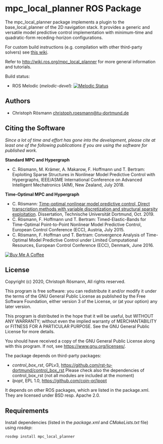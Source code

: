 mpc_local_planner ROS Package
=============================

The mpc_local_planner package implements a plugin to the base_local_planner of the 2D navigation stack.
It provides a generic and versatile model predictive control implementation with minimum-time and quadratic-form receding-horizon configurations.

For custom build instructions (e.g. compilation with other third-party solvers) see [this wiki](https://github.com/rst-tu-dortmund/mpc_local_planner/wiki).

Refer to http://wiki.ros.org/mpc_local_planner for more general information and tutorials.

Build status:
- ROS Melodic (*melodic-devel*): [![Melodic Status](http://build.ros.org/buildStatus/icon?job=Mdev__mpc_local_planner__ubuntu_bionic_amd64)](http://build.ros.org/job/Mdev__mpc_local_planner__ubuntu_bionic_amd64/)

## Authors

* Christoph Rösmann <christoph.roesmann@tu-dortmund.de>

## Citing the Software

*Since a lot of time and effort has gone into the development, please cite at least one of the following publications if you are using the software for published work.*

**Standard MPC and Hypergraph**

- C. Rösmann, M. Krämer, A. Makarow, F. Hoffmann und T. Bertram: Exploiting Sparse Structures in Nonlinear Model Predictive Control with Hypergraphs, IEEE/ASME International Conference on Advanced Intelligent Mechatronics (AIM), New Zealand, July 2018.

**Time-Optimal MPC and Hypergraph**

- C. Rösmann: [Time-optimal nonlinear model predictive control, Direct transcription methods with variable discretization and structural sparsity exploitation](http://dx.doi.org/10.17877/DE290R-20283). Dissertation, Technische Universität Dortmund, Oct. 2019.
- C. Rösmann, F. Hoffmann und T. Bertram: Timed-Elastic-Bands for Time-Optimal Point-to-Point Nonlinear Model Predictive Control, European Control Conference (ECC), Austria, July 2015.
- C. Rösmann, F. Hoffman und T. Bertram: Convergence Analysis of Time-Optimal Model Predictive Control under Limited Computational Resources, European Control Conference (ECC), Denmark, June 2016.

<a href="https://www.buymeacoffee.com/croesmann" target="_blank"><img src="https://www.buymeacoffee.com/assets/img/guidelines/download-assets-sm-2.svg" alt="Buy Me A Coffee"></a>

## License

Copyright (c) 2020, Christoph Rösmann, All rights reserved.

This program is free software: you can redistribute it and/or modify
it under the terms of the GNU General Public License as published by
the Free Software Foundation, either version 3 of the License, or
(at your option) any later version.

This program is distributed in the hope that it will be useful,
but WITHOUT ANY WARRANTY; without even the implied warranty of
MERCHANTABILITY or FITNESS FOR A PARTICULAR PURPOSE.  See the
GNU General Public License for more details.

You should have received a copy of the GNU General Public License
along with this program.  If not, see <https://www.gnu.org/licenses/>.

The package depends on third-party packages:
- *control_box_rst*, GPLv3, https://github.com/rst-tu-dortmund/control_box_rst
  Please check also the dependencies of control_box_rst (not all modules
  are included at the moment)
- *Ipopt*, EPL 1.0, https://github.com/coin-or/Ipopt


It depends on other ROS packages, which are listed in the package.xml. They are licensed under BSD resp. Apache 2.0.


## Requirements

Install dependencies (listed in the *package.xml* and *CMakeLists.txt* file) using *rosdep*:

    rosdep install mpc_local_planner
